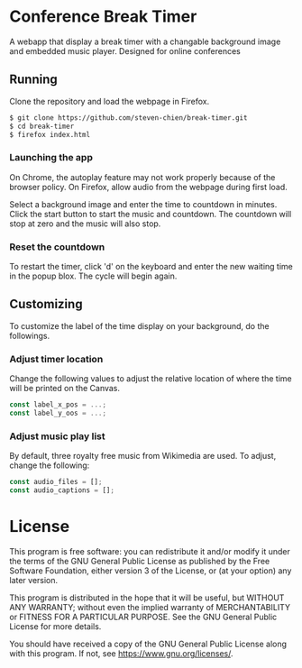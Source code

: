 # Conference Break Timer
A webapp that display a break timer with a changable background image and embedded music player. Designed for online conferences
## Running
Clone the repository and load the webpage in Firefox.
```bash
$ git clone https://github.com/steven-chien/break-timer.git
$ cd break-timer
$ firefox index.html
```
### Launching the app
On Chrome, the autoplay feature may not work properly because of the browser policy. On Firefox, allow audio from the webpage during first load.

Select a background image and enter the time to countdown in minutes. Click the start button to start the music and countdown. The countdown will stop at zero and the music will also stop.
### Reset the countdown
To restart the timer, click 'd' on the keyboard and enter the new waiting time in the popup blox. The cycle will begin again.
## Customizing
To customize the label of the time display on your background, do the followings.
### Adjust timer location
Change the following values to adjust the relative location of where the time will be printed on the Canvas.
```javascript
const label_x_pos = ...;
const label_y_oos = ...;
```
### Adjust music play list
By default, three royalty free music from Wikimedia are used. To adjust, change the following:
```javascript
const audio_files = [];
const audio_captions = [];
```
# License
This program is free software: you can redistribute it and/or modify
it under the terms of the GNU General Public License as published by
the Free Software Foundation, either version 3 of the License, or
(at your option) any later version.

This program is distributed in the hope that it will be useful,
but WITHOUT ANY WARRANTY; without even the implied warranty of
MERCHANTABILITY or FITNESS FOR A PARTICULAR PURPOSE.  See the
GNU General Public License for more details.

You should have received a copy of the GNU General Public License
along with this program.  If not, see <https://www.gnu.org/licenses/>.
